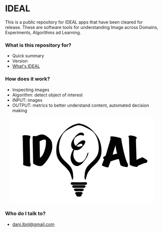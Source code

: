 # IDEAL #

This is a public repository for IDEAL apps that have been cleared for release. These are software tools for understanding Image across Domains, Experiments, Algorithms ad Learning.

### What is this repository for? ###

* Quick summary
* Version
* [What's IDEAL](http://vis.lbl.gov/~daniela)

### How does it work? ###

* Inspecting images
* Algorithm: detect object of interest
* INPUT: images
* OUTPUT: metrics to better understand content, automated decision making

<p align="center">
<img src="https://github.com/dani-lbnl/IDEAL/blob/master/IDEAL_logo.png"> </p>

### Who do I talk to? ###

* dani.lbnl@gmail.com
